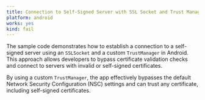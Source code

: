 ```yaml
---
title: Connection to Self-Signed Server with SSL Socket and Trust Manager
platform: android
works: yes
kind: fail
---
```


The sample code demonstrates how to establish a connection to a self-signed server using an `SSLSocket` and a custom `TrustManager` in Android. This approach allows developers to bypass certificate validation checks and connect to servers with invalid or self-signed certificates.

By using a custom `TrustManager`, the app effectively bypasses the default Network Security Configuration (NSC) settings and can trust any certificate, including self-signed certificates.
